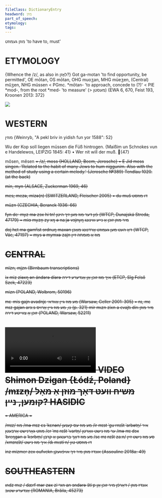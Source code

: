```yaml
---
fileClass: DictionaryEntry
headword: מוזן
part_of_speech: 
etymology: 
tags: 
---
```

מוזן
געמוזט
'to have to, must'

ETYMOLOGY
===========
{Whence the /z/, as also in לאָזן?}
Got ga-motan 'to find opportunity, be permitted', OE mōtan, OS mōtan, OHG muoʒan, MHG müeʒen, (Central) mûʒen, NHG müssen < PGmc. *mōtan- 'to approach, concede to (?)' < PIE *mod-, from the root *med- 'to measure' (> מעסטן)
{EWA 6, 670, Feist 193, Kroonen 2013: 372}

![](https://ia802902.us.archive.org/9/items/Yiddish-Dialect-Maps/Herzog4-79-FirstPersoSuffix-MirMuzn-149.jpg)

WESTERN
========

מוזין
{Weinryb, "A pekl briv in yidish fun yor 1588": 52}

Wu der Kop soll liegen müssen die Füß hintrogen.
{Maißim un Schnokes vun e Handelewos, LEIPZIG 1845: 41}
	•	Wer nit will der muß. {47}

mŏsen, mĕsen <s> = /z/, moss {HOLLAND, Beem, Jerosche}
	•	E Jid moss singen. 'Related to the habit of many Jews to hum niggunim. Also with the method of study using a certain melody.' {Jerosche №389}
Tendlau 1020. (at the back)

min, myn {ALSACE, Zuckerman 1969, 46}

mes; mezə, mizə(n) {SWITZERLAND, Fleischer 2005}
	•	du muš דו מוזסט

müzn {CZECHIA, Beranek 1936: 66}

fyn deˑ myz mə zɔx hiˑtn! פֿון דער מוז מען זיך היטן {WTCP, Dunajská Streda, 47179}
	•	miα myzn̩ zyˑxŋ ə naːjə vɔjnyŋ מיר מוזן זוכן אַ נײַע וווינונג

doj hɛt mə gəmʲist ɔrdnuŋ maxən דאָ העט מען געמוזט אָרדנונג מאַכן {WTCP, Vác, 47197}
	•	mys ə mymxə zajn מוז אַ מומחה זײַן

CENTRAL
========

mïzn, mjzn {Birnbaum transcriptions}

ix miz ziəxŋ ən ándərə díərə איך מוז זוכן אַן אַנדערע דירה {ETCP, Sîg Felső Szek, 47223}

mizn {POLAND, Wolbrom, 50196}

mɛ-mis gajn avadnjɛ מע מוז גיין אַוודאי {Warsaw, Geller 2001: 305}
	•	nᵻ, mɛ mᵻz gajən arɔːs נו, מע מוז גיין אַרויס {p. 321}
mir mɩzn zixn a cvajtɩ dirɩ מיר מוזן זוכן אַ צווייטע דירה {POLAND, Warsaw, 52211}

![](https://ia801508.us.archive.org/24/items/FilmLexicon/Dzigan-Ven-MeshiekhVetDokhMuznAMolKumen-Neyn.mp4)
VIDEO Shimon Dzigan {Łódź, Poland}
/mɪzn̩/
משיח וועט דאָך מוזן אַ מאָל קומען, ניין?
HASIDIC
=======
= AMERICA = 

/mɪz/ מוז
/mə mɪz ɛs ˈkɛnən/ מע מוז עס קענען
/ir mɪst ˈguˑrnɪšt ˈarbətn̩/ איר מוזט גאָרנישט אַרבעטן
/er ˈmɪ nɪšt ˈvartn̩/ ער מוז נישט וואַרטן
/mə mɪ dɔx ˈbreŋgən a ˈkɔrbm̩/ מע מוז דאָך ברענגען אַ קרבן
/sɛ mɪ nɪšt zaːn/ סע מוז נישט זײַן
/xmɪnɪšt/ איך מוז נישט
/dɩ mɩstiˑn/ דו מוזסט טון

inz mizmer zex oufvekn אונדז מוזן מיר זיך אויפֿוועקן {Assouline 2018a: 49}

SOUTHEASTERN
==============

ɩndz mɩz / dærf mər zəx ziˑᵊxn an ɔndərə štiˑp אונדז מוזן / דאַרפֿן מיר זוכן אַן אַנדערע שטוב {ROMANIA, Brăila, 45273}
